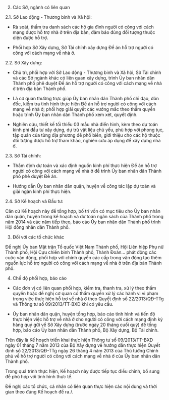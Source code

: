2. Các Sở, ngành có liên quan

2.1. Sở Lao động - Thương binh và Xã hội:

- Rà soát, thẩm tra danh sách các hộ gia đình người có công với cách mạng được hỗ trợ nhà ở trên địa bàn, đảm bảo đúng đối tượng thuộc diện được hỗ trợ.

- Phối hợp Sở Xây dựng, Sở Tài chính xây dựng Đề án hỗ trợ người có công với cách mạng về nhà ở.

2.2. Sở Xây dựng:

- Chủ trì, phối hợp với Sở Lao động - Thương binh và Xã hội, Sở Tài chính và các Sở ngành khác có liên quan xây dựng, trình Ủy ban nhân dân Thành phố phê duyệt Đề án hỗ trợ người có công với cách mạng về nhà ở trên địa bàn Thành phố.

- Là cơ quan thường trực giúp Ủy ban nhân dân Thành phố chỉ đạo, đôn đốc, kiểm tra tình hình thực hiện Đề án hỗ trợ người có công với cách mạng về nhà ở; phối hợp giải quyết các vướng mắc theo thẩm quyền hoặc trình Ủy ban nhân dân Thành phố xem xét, quyết định.

- Nghiên cứu, thiết kế tối thiểu 03 mẫu nhà điển hình, kèm theo dự toán kinh phí đầu tư xây dựng, dự trù vật liệu chủ yếu, phù hợp với phong tục, tập quán của từng địa phương để phổ biến, giới thiệu cho các hộ thuộc đối tượng được hỗ trợ tham khảo, nghiên cứu áp dụng để xây dựng nhà ở.

2.3. Sở Tài chính:

- Thẩm định dự toán và xác định nguồn kinh phí thực hiện Đề án hỗ trợ người có công với cách mạng về nhà ở để trình Ủy ban nhân dân Thành phố phê duyệt Đề án.

- Hướng dẫn Ủy ban nhân dân quận, huyện về công tác lập dự toán và giải ngân kinh phí thực hiện.

2.4. Sở Kế hoạch và Đầu tư:

Căn cứ Kế hoạch này để tổng hợp, bố trí vốn có mục tiêu cho Ủy ban nhân dân quận, huyện trong kế hoạch và dự toán ngân sách của Thành phố trong năm 2014 và các năm tiếp theo, báo cáo Ủy ban nhân dân Thành phố trình Hội đồng nhân dân Thành phố.

3. Đối với các tổ chức khác

Đề nghị Ủy ban Mặt trận Tổ quốc Việt Nam Thành phố, Hội Liên hiệp Phụ nữ Thành phố, Hội Cựu chiến binh Thành phố, Thành Đoàn... phát động các cuộc vận động, phối hợp với chính quyền các cấp trong vận động tạo thêm nguồn lực hỗ trợ người có công với cách mạng về nhà ở trên địa bàn Thành phố.

4. Chế độ phối hợp, báo cáo

- Các đơn vị có liên quan phối hợp, kiểm tra, thanh tra, xử lý theo thẩm quyền hoặc đề nghị cơ quan có thẩm quyền xử lý các hành vi vi phạm trong việc thực hiện hỗ trợ về nhà ở theo Quyết định số 22/2013/QĐ-TTg và Thông tư số 09/2013/TT-BXD khi có yêu cầu.

- Ủy ban nhân dân quận, huyện tổng hợp, báo cáo tình hình và tiến độ thực hiện việc hỗ trợ về nhà ở cho người có công với cách mạng định kỳ hàng quý gửi về Sở Xây dựng (trước ngày 20 tháng cuối quý) để tổng hợp, báo cáo Ủy ban nhân dân Thành phố, Bộ Xây dựng, Bộ Tài chính.

Trên đây là Kế hoạch triển khai thực hiện Thông tư số 09/2013/TT-BXD ngày 01 tháng 7 năm 2013 của Bộ Xây dựng về hướng dẫn thực hiện Quyết định số 22/2013/QĐ-TTg ngày 26 tháng 4 năm 2013 của Thủ tướng Chính phủ về hỗ trợ người có công với cách mạng về nhà ở của Ủy ban nhân dân Thành phố.

Trong quá trình thực hiện, Kế hoạch này được tiếp tục điều chỉnh, bổ sung để phù hợp với tình hình thực tế.

Đề nghị các tổ chức, cá nhân có liên quan thực hiện các nội dung và thời gian theo đúng Kế hoạch đề ra./.